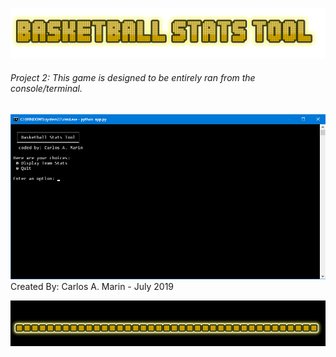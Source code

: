 
![Basketball Stats Tool](logo.png)
###### Project 2: *This game is designed to be entirely ran from the console/terminal.*
![Preview](SS.png)
        Created By: Carlos A. Marin - July 2019

![Bottom](Art/bottom.png?raw=true "bottom")
